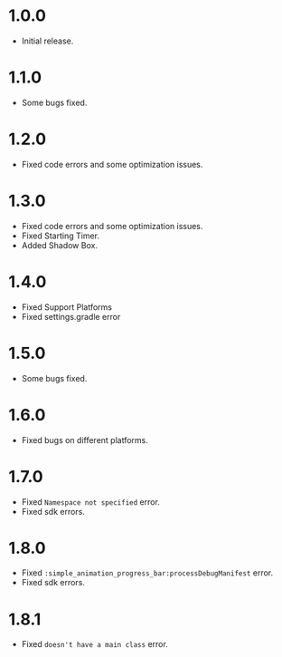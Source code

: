 # 1.0.0
- Initial release.

# 1.1.0
- Some bugs fixed.

# 1.2.0
- Fixed code errors and some optimization issues.

# 1.3.0
- Fixed code errors and some optimization issues.
- Fixed Starting Timer.
- Added Shadow Box.

# 1.4.0
- Fixed Support Platforms
- Fixed settings.gradle error

# 1.5.0
- Some bugs fixed.

# 1.6.0
- Fixed bugs on different platforms.

# 1.7.0
- Fixed ```Namespace not specified``` error.
- Fixed sdk errors.

# 1.8.0
- Fixed ```:simple_animation_progress_bar:processDebugManifest``` error.
- Fixed sdk errors.

# 1.8.1
- Fixed ```doesn't have a main class``` error.